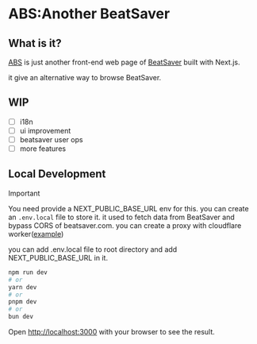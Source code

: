 # ABS:Another BeatSaver

## What is it?

[ABS](https://github.com/ktKongTong/abs) is just another front-end web page of [BeatSaver](https://beatsaver.com) built with Next.js.

it give an alternative way to browse BeatSaver.

## WIP
- [ ] i18n
- [ ] ui improvement
- [ ] beatsaver user ops
- [ ] more features

## Local Development


> [!IMPORTANT]
>You need provide a NEXT_PUBLIC_BASE_URL env for this. you can create an `.env.local` file to store it. it used to fetch data from BeatSaver and bypass CORS of beatsaver.com. you can create a proxy with cloudflare worker([example](docs/cf-worker.js))

you can add .env.local file to root directory and add NEXT_PUBLIC_BASE_URL in it.

```bash
npm run dev
# or
yarn dev
# or
pnpm dev
# or
bun dev
```

Open [http://localhost:3000](http://localhost:3000) with your browser to see the result.

